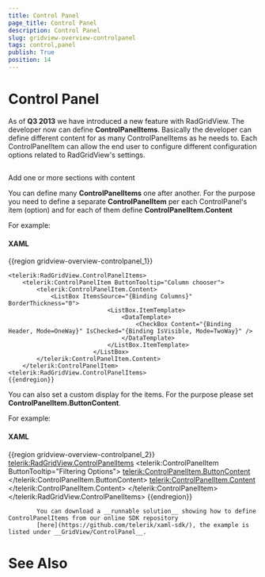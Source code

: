 ```yaml
---
title: Control Panel
page_title: Control Panel
description: Control Panel
slug: gridview-overview-controlpanel
tags: control,panel
publish: True
position: 14
---
```


# Control Panel



As of __Q3 2013__ we have introduced a new feature with RadGridView. The developer now can define __ControlPanelItems__.
        Basically the developer can define different content for as many ControlPanelItems as he needs to. 
        Each ControlPanelItem can allow the end user to configure different configuration options related to RadGridView's settings.
      

## 

Add one or more sections with content

You can define many __ControlPanelItems__ one after another. For the purpose you need to define a separate __ControlPanelItem__ per each ControlPanel's item (option) and for each of them define __ControlPanelItem.Content__

For example:

#### __XAML__

{{region gridview-overview-controlpanel_1}}
	
	<telerik:RadGridView.ControlPanelItems>
		<telerik:ControlPanelItem ButtonTooltip="Column chooser">
			<telerik:ControlPanelItem.Content>
				<ListBox ItemsSource="{Binding Columns}" BorderThickness="0">
	                            <ListBox.ItemTemplate>
	                                <DataTemplate>
	                                    <CheckBox Content="{Binding Header, Mode=OneWay}" IsChecked="{Binding IsVisible, Mode=TwoWay}" />
	                                </DataTemplate>
	                            </ListBox.ItemTemplate>
	                        </ListBox>
			</telerik:ControlPanelItem.Content>
		</telerik:ControlPanelItem>
	<telerik:RadGridView.ControlPanelItems>
	{{endregion}}



You can also set a custom display for the items. For the purpose please set __ControlPanelItem.ButtonContent__.

For example:

#### __XAML__

{{region gridview-overview-controlpanel_2}}
	<telerik:RadGridView.ControlPanelItems>
		<telerik:ControlPanelItem ButtonTooltip="Filtering Options">
			<telerik:ControlPanelItem.ButtonContent>
				<Path Width="16" Height="16" HorizontalAlignment="Center" VerticalAlignment="Center" Data="F1M511.6665,467.2715C509.6575,468.2995,507.1905,467.5095,506.1635,465.5005C505.1325,463.4915,505.9265,461.0325,507.9355,460.0005C509.9445,458.9745,512.4095,459.7695,513.4375,461.7745C514.4695,463.7825,513.6775,466.2405,511.6665,467.2715 M518.5605,462.8565L517.8825,460.0155L515.3935,460.2825C515.1415,459.8585,514.8505,459.4725,514.5225,459.1275L515.4435,456.8975L512.9515,455.3645L511.3965,457.2925C510.8575,457.1515,510.3025,457.0815,509.7415,457.0775L508.7675,454.9135L505.9375,455.6715L506.2705,458.0665C505.8795,458.3075,505.5215,458.5835,505.2025,458.8835L503.0535,458.0005L501.5175,460.4875L503.3665,461.9795C503.2315,462.4865,503.1515,463.0135,503.1415,463.5435L501.0335,464.4175L501.7125,467.2605L504.0635,467.0085C504.3355,467.4795,504.6545,467.9065,505.0235,468.2815L504.1575,470.3765L506.6475,471.9095L508.1425,470.0605C508.6495,470.1855,509.1655,470.2555,509.6925,470.2615L510.5785,472.3905L513.4255,471.7135L513.1675,469.2965C513.6075,469.0285,514.0145,468.7215,514.3635,468.3765L516.5455,469.2745L518.0815,466.7855L516.1495,465.2305C516.2665,464.7565,516.3315,464.2705,516.3385,463.7805z" Stretch="Fill"  
	Fill="{telerik:Windows8Resource ResourceKey=StrongBrush}"/>
	                    </telerik:ControlPanelItem.ButtonContent>
	                    <telerik:ControlPanelItem.Content>
	                        <CheckBox IsChecked="{Binding IsFilteringAllowed, Mode=TwoWay, Converter={StaticResource IdentityConverter}}" 
	                                  Content="Allow Filtering" 
	                                  Margin="10"/>
			</telerik:ControlPanelItem.Content>
		</telerik:ControlPanelItem>
	</telerik:RadGridView.ControlPanelItems>
	{{endregion}}






            You can download a __runnable solution__ showing how to define ControlPanelItems from our online SDK repository
            [here](https://github.com/telerik/xaml-sdk/), the example is listed under __GridView/ControlPanel__.
          

# See Also
